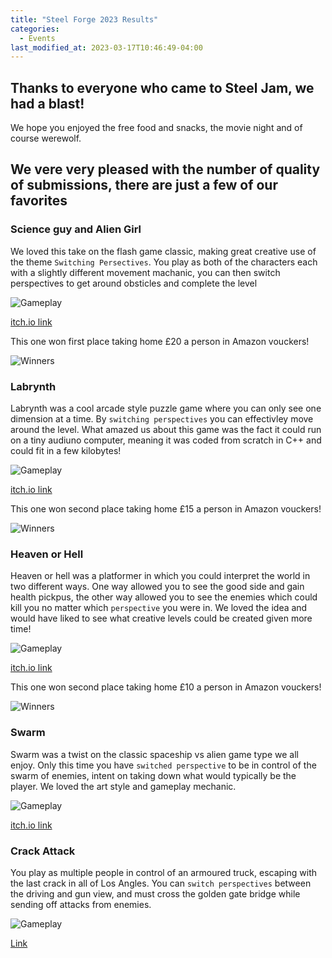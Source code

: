 ```yaml
---
title: "Steel Forge 2023 Results"
categories:
  - Events
last_modified_at: 2023-03-17T10:46:49-04:00
---
```


## Thanks to everyone who came to Steel Jam, we had a blast!
We hope you enjoyed the free food and snacks, the movie night and of course werewolf. 
## We vere very pleased with the number of quality of submissions, there are just a few of our favorites

### Science guy and Alien Girl
We loved this take on the flash game classic, making great creative use of the theme ```Switching Persectives```. 
You play as both of the characters each with a slightly different movement machanic, you can then switch perspectives to get around obsticles and complete the level

![Gameplay](https://shefgamedevsoc.github.io/assets/images/SJ23/1.jpg)

[itch.io link](https://itch.io/jam/steel-jam-2023/rate/2388242)


This one won first place taking home £20 a person in Amazon vouckers!

![Winners](https://shefgamedevsoc.github.io/assets/images/SJ23/W1.jpg)

### Labrynth
Labrynth was a cool arcade style puzzle game where you can only see one dimension at a time. By ```switching perspectives``` you can effectivley move around the level. What amazed us about this game was the fact it could run on a tiny audiuno computer, meaning it was coded from scratch in C++ and could fit in a few kilobytes!

![Gameplay](https://shefgamedevsoc.github.io/assets/images/SJ23/2.jpg)

[itch.io link](https://itch.io/jam/steel-jam-2023/rate/2388198)

This one won second place taking home £15 a person in Amazon vouckers!

![Winners](https://shefgamedevsoc.github.io/assets/images/SJ23/W2.jpg)

### Heaven or Hell
Heaven or hell was a platformer in which you could interpret the world in two different ways. One way allowed you to see the good side and gain health pickpus, the other way allowed you to see the enemies which could kill you no matter which ```perspective``` you were in. We loved the idea and would have liked to see what creative levels could be created given more time!

![Gameplay](https://shefgamedevsoc.github.io/assets/images/SJ23/3.jpg)

[itch.io link](https://itch.io/jam/steel-jam-2023/rate/2388023)

This one won second place taking home £10 a person in Amazon vouckers!

![Winners](https://shefgamedevsoc.github.io/assets/images/SJ23/W3.jpg)

### Swarm
Swarm was a twist on the classic spaceship vs alien game type we all enjoy. Only this time you have ```switched perspective``` to be in control of the swarm of enemies, intent on taking down what would typically be the player. We loved the art style and gameplay mechanic.

![Gameplay](https://shefgamedevsoc.github.io/assets/images/SJ23/4.jpg)

[itch.io link](https://itch.io/jam/steel-jam-2023/rate/2388082) 

### Crack Attack
You play as multiple people in control of an armoured truck, escaping with the last crack in all of Los Angles. You can ```switch perspectives``` between the driving and gun view, and must cross the golden gate bridge while sending off attacks from enemies.

![Gameplay](https://shefgamedevsoc.github.io/assets/images/SJ23/5.jpg)

[Link](https://itch.io/jam/steel-jam-2023/rate/2388248)
